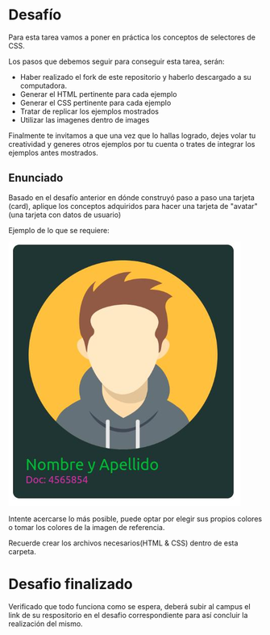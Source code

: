# Desafío

Para esta tarea vamos a poner en práctica los conceptos de selectores de CSS.

Los pasos que debemos seguir para conseguir esta tarea, serán:

- Haber realizado el fork de este repositorio y haberlo descargado a su computadora.
- Generar el HTML pertinente para cada ejemplo
- Generar el CSS pertinente para cada ejemplo
- Tratar de replicar los ejemplos mostrados
- Utilizar las imagenes dentro de images

Finalmente te invitamos a que una vez que lo hallas logrado, dejes volar tu creatividad y generes otros ejemplos por tu cuenta o trates de integrar los ejemplos antes mostrados.

## Enunciado
Basado en el desafío anterior en dónde construyó paso a paso una tarjeta (card), aplique los conceptos adquiridos para hacer una tarjeta de "avatar" (una tarjeta con datos de usuario)

Ejemplo de lo que se requiere:

![resultado](resultado.jpg)

Intente acercarse lo más posible, puede optar por elegir sus propios colores o tomar los colores de la imagen de referencia.

Recuerde crear los archivos necesarios(HTML & CSS) dentro de esta carpeta.

# Desafio finalizado
Verificado que todo funciona como se espera, deberá subir al campus el link de su respositorio en el desafio correspondiente para así concluir la realización del mismo.